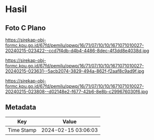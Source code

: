 # Hasil

## Foto C Plano

https://sirekap-obj-formc.kpu.go.id/67fd/pemilu/ppwp/16/71/07/10/10/1671071010027-20240215-023422--ccd7f4db-d4b4-4486-8dec-4f3dd8e4038d.jpg

https://sirekap-obj-formc.kpu.go.id/67fd/pemilu/ppwp/16/71/07/10/10/1671071010027-20240215-023631--5acb2074-3829-494a-862f-f2aaf8c9ad9f.jpg

https://sirekap-obj-formc.kpu.go.id/67fd/pemilu/ppwp/16/71/07/10/10/1671071010027-20240215-023808--d02148e2-f677-42b6-8e8b-c299676030f6.jpg


## Metadata

| Key        | Value               |
| ---------- | ------------------- |
| Time Stamp | 2024-02-15 03:06:03 |



